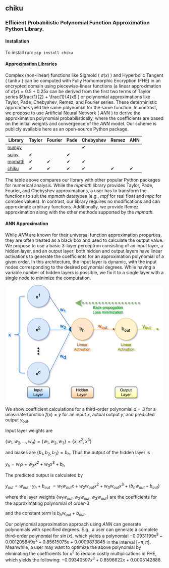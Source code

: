 ## chiku
### Efficient Probabilistic Polynomial Function Approximation Python Library.

#### Installation
To install run: <code>pip install chiku</code>

#### Approximation Libraries
Complex (non-linear) functions like Sigmoid ( $\sigma(x)$ ) and Hyperbolic Tangent ( $\tanh{x}$ ) can be computed with Fully Homomorphic Encryption (FHE) in an encrypted domain using piecewise-linear functions (a linear approximation of $\sigma(x) = 0.5 + 0.25x$ can be derived from the first two terms of Taylor series $\frac{1}{2} + \frac{1}{4}x$ ) or polynomial approximations like Taylor, Pade, Chebyshev, Remez, and Fourier series. These deterministic approaches yield the same polynomial for the same function. In contrast, we propose to use Artificial Neural Network ( $ANN$ ) to derive the approximation polynomial probabilistically, where the coefficients are based on the initial weights and convergence of the $ANN$ model. Our scheme is publicly available here as an open-source Python package.

Library | Taylor | Fourier | Pade | Chebyshev | Remez | ANN
--------|--------|---------|------|-----------|-------|-----
[numpy](https://github.com/numpy/numpy)||||✔||
[scipy](https://github.com/scipy/scipy)|✔||✔|||
[mpmath](https://github.com/mpmath/mpmath)|✔|✔|✔|✔||
[chiku](https://github.com/devharsh/chiku)|✔|✔|✔|✔|✔|✔

The table above compares our library with other popular Python packages for numerical analysis. While the $mpmath$ library provides Taylor, Pade, Fourier, and Chebyshev approximations, a user has to transform the functions to suit the $mpmath$ datatypes (e.g., $mpf$ for real float and $mpc$ for complex values). In contrast, our library requires no modifications and can approximate arbitrary functions. Additionally, we provide Remez approximation along with the other methods supported by the $mpmath$.

#### ANN Approximation
While $ANN$ are known for their universal function approximation properties, they are often treated as a black box and used to calculate the output value. We propose to use a basic 3-layer perceptron consisting of an input layer, a hidden layer, and an output layer; both hidden and output layers have linear activations to generate the coefficients for an approximation polynomial of a given order. In this architecture, the input layer is dynamic, with the input nodes corresponding to the desired polynomial degrees. While having a variable number of hidden layers is possible, we fix it to a single layer with a single node to minimize the computation.

![Polynomial approximation using ANN](https://github.com/devharsh/chiku/blob/main/ANN-approximation.drawio.png "Polynomial approximation using ANN")

We show coefficient calculations for a third-order polynomial $d=3$ for a univariate function $f(x) = y$ for an input $x$, actual output $y$, and predicted output $y_{out}$.

Input layer weights are

$\{w_1, w_2, \ldots, w_d\} = \{w_1, w_2, w_3\} = \{x, x^2, x^3\}$

and biases are $\{b_1, b_2, b_3\} = b_h$. Thus the output of the hidden layer is

$y_h = w_1 x + w_2 x^2 + w_3 x^3 + b_h$

The predicted output is calculated by

$y_{out} = w_{out} \cdot y_h + b_{out}$
$= w_1 w_{out} x + w_2 w_{out} x^2 + w_3 w_{out} x^3 + (b_h w_{out} + b_{out})$

where the layer weights $\{w_1 w_{out}, w_2 w_{out}, w_3 w_{out}\}$ are the coefficients for the approximating polynomial of order-3

and the constant term is $b_h w_{out} + b_{out}$.

Our polynomial approximation approach using $ANN$ can generate polynomials with specified degrees. E.g., a user can generate a complete third-order polynomial for $\sin(x)$, which yields a polynomial
$-0.0931199x^3 - 0.001205849x^2 + 0.85615075x + 0.0009873845$
in the interval $[-\pi,\pi]$. Meanwhile, a user may want to optimize the above polynomial by eliminating the coefficients for $x^2$ to reduce costly multiplications in FHE, which yields the following:
$-0.09340597x^3 + 0.8596622x + 0.0005142888.$
